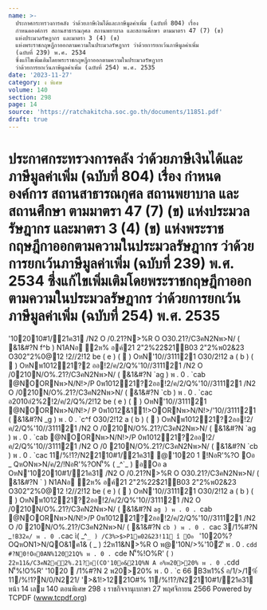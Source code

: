 ```yaml
---
name: >-
  ประกาศกระทรวงการคลัง ว่าด้วยภาษีเงินได้และภาษีมูลค่าเพิ่ม (ฉบับที่ 804) เรื่อง
  กำหนดองค์การ สถานสาธารณกุศล สถานพยาบาล และสถานศึกษา ตามมาตรา 47 (7) (ข)
  แห่งประมวลรัษฎากร และมาตรา 3 (4) (ข)
  แห่งพระราชกฤษฎีกาออกตามความในประมวลรัษฎากร ว่าด้วยการยกเว้นภาษีมูลค่าเพิ่ม
  (ฉบับที่ 239) พ.ศ. 2534
  ซึ่งแก้ไขเพิ่มเติมโดยพระราชกฤษฎีกาออกตามความในประมวลรัษฎากร
  ว่าด้วยการยกเว้นภาษีมูลค่าเพิ่ม (ฉบับที่ 254) พ.ศ. 2535
date: '2023-11-27'
category: ง พิเศษ
volume: 140
section: 298
page: 14
source: 'https://ratchakitcha.soc.go.th/documents/11851.pdf'
draft: true
---
```


# ประกาศกระทรวงการคลัง ว่าด้วยภาษีเงินได้และภาษีมูลค่าเพิ่ม (ฉบับที่ 804) เรื่อง กำหนดองค์การ สถานสาธารณกุศล สถานพยาบาล และสถานศึกษา ตามมาตรา 47 (7) (ข) แห่งประมวลรัษฎากร และมาตรา 3 (4) (ข) แห่งพระราชกฤษฎีกาออกตามความในประมวลรัษฎากร ว่าด้วยการยกเว้นภาษีมูลค่าเพิ่ม (ฉบับที่ 239) พ.ศ. 2534 ซึ่งแก้ไขเพิ่มเติมโดยพระราชกฤษฎีกาออกตามความในประมวลรัษฎากร ว่าด้วยการยกเว้นภาษีมูลค่าเพิ่ม (ฉบับที่ 254) พ.ศ. 2535

'102010#1/21ค31 /N2 O /0.21?N>%R O O30.21?/C3คN2Nพ>N/ ( &1&#?N f^b ) N1ANอ ํ2ห% อค์21 2"2%22$21B03 2"2%พ02&23 O302"2%0@12 !2//2!12 be ( e ) (  ) OหN'10//311121 O30/2!12 a ( b ) (  ) OหNพ101221?2 ออ!2/ค/2/Q%'10//311121 /N2 O /0210N/O%.21?/C3คN2Nพ>N/ ( &1&#?N `ag ) พ . 0 . `cab @NOORNพ>N/N!>/P 0พ101221?2ออ!2/ค/2/Q%'10//311121 /N2 O /0210N/O%.21?/C3คN2Nพ>N/ ( &1&#?N `cb ) พ . 0 . `cac อ2010อํ2%2!2/ค/2/Q%/2!12 be ( e ) (  ) OหN'10//311121 @NOORNพ>N/N!>/ P 0พ1012&11!>OORNพ>N/N!>/'10//311121 ( &1&#?N _g ) พ . 0 . `c^f O30/2!12 a ( b ) (  ) OหNพ101221?2ออ!2/ค/2/Q%'10//311121 /N2 O /0210N/O%.21?/C3คN2Nพ>N/ ( &1&#?N `ag ) พ . 0 . `cab @NOORNพ>N/N!>/P 0พ101221?2ออ!2/ค/2/Q%'10//311121 /N2 O /0 210N/O%.21?/C3คN2Nพ>N/ ( &1&#?N `cb ) พ . 0 . `cac 11/%!1?/N22110#1/21ค31 @'1020 1 !NอR'%?O Oอ _ QหONพ>N/ค/2/!NอR'%?ON'็% ( _^`_ ) อOอ a OหN'102010#1/21ค31 /N2 O /0.21?N>%R O O30.21?/C3คN2Nพ>N/ ( &1&#?N ` ) N1ANอ ํ2ห% อค์21 2"2%22$21B03 2"2%พ02&23 O302"2%0@12 !2//2!12 be ( e ) (  ) OหN'10//311121 O30/2!12 a ( b ) (  ) OหNพ101221?2ออ!2/ค/2/Q%'10//311121 /N2 O /0210N/O%.21?/C3คN2Nพ>N/ ( &1&#?N `ag ) พ . 0 . `cab @NOORNพ>N/N!>/P 0พ101221?2ออ!2/ค/2/Q%'10//311121 /N2 O /0 210N/O%.21?/C3คN2Nพ>N/ ( &1&#?N `cb ) พ . 0 . `cac 3/1%#?N _` !B32ค/ พ . 0 . `cac ì( _^`_ ) /C3%>$>P1พ02&23!11 î Oอ ` '1020%?OQหON1>N/QO&1ค1& ( _ ) 2ํ2ห11&N>%R O พ@'10N/>%'10ํ2'ี พ . 0 . `cdd #?N0!Oอ0AN%12021Q% พ . 0 . `cde N'็%!O%R' ( ` ) 2ํ2ห11&/C3คN2อ2%.21?อ(CO'10อ&21Q%N A อ%พ20>20% พ . 0 . `cdd N'็%!O%R' '1020  /1%#?N 2 พ20>20% พ . 0 . `c 66 B3พ1%$์ อ/1/>/1%์ 11/%!1?N/0/N221/ '>&1!>1221O#% 11/%!1?/N22110#1/21ค31 หน้า 14 เลม 140 ตอนพิเศษ 298 ง ราชกิจจานุเบกษา 27 พฤศจิกายน 2566 Powered by TCPDF (www.tcpdf.org)

